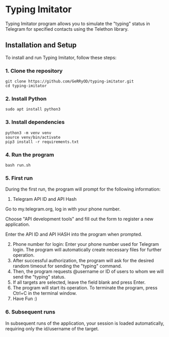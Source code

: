 # Typing Imitator

Typing Imitator program allows you to simulate the "typing" status in Telegram for specified contacts using the Telethon library.

## Installation and Setup

To install and run Typing Imitator, follow these steps:

### 1. Clone the repository

```
git clone https://github.com/GeRRyOD/typing-imitator.git
cd typing-imitator

```
### 2. Install Python

```
sudo apt install python3

```

### 3. Install dependencies

```
python3 -m venv venv
source venv/bin/activate
pip3 install -r requirements.txt

```

### 4. Run the program

```
bash run.sh

```

### 5. First run
During the first run, the program will prompt for the following information:

1. Telegram API ID and API Hash

  Go to my.telegram.org, log in with your phone number.
   
  Choose "API development tools" and fill out the form to register a new application.

  Enter the API ID and API HASH into the program when prompted.
  
2. Phone number for login: Enter your phone number used for Telegram login. The program will automatically create necessary files for further operation.
3. After successful authorization, the program will ask for the desired random timeout for sending the "typing" command.
4. Then, the program requests @username or ID of users to whom we will send the "typing" status.
5. If all targets are selected, leave the field blank and press Enter.
6. The program will start its operation. To terminate the program, press Ctrl+C in the terminal window.
7. Have Fun :)

### 6. Subsequent runs
In subsequent runs of the application, your session is loaded automatically, requiring only the id/username of the target.
